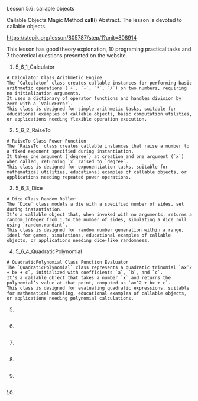 Lesson 5.6: callable objects

Callable Objects
Magic Method **call**()
Abstract. The lesson is devoted to callable objects.

https://stepik.org/lesson/805787/step/1?unit=808914

This lesson has good theory explonation, 10 programing practical tasks and 7 theoretical questions presented on the website.

1. 5_6_1_Calculator

```
# Calculator Class Arithmetic Engine
The `Calculator` class creates callable instances for performing basic arithmetic operations (`+`, `-`, `*`, `/`) on two numbers, requiring no initialization arguments.
It uses a dictionary of operator functions and handles division by zero with a `ValueError`.
This class is designed for simple arithmetic tasks, suitable for educational examples of callable objects, basic computation utilities, or applications needing flexible operation execution.
```

2. 5_6_2_RaiseTo

```
# RaiseTo Class Power Function
The `RaiseTo` class creates callable instances that raise a number to a fixed exponent specified during instantiation.
It takes one argument (`degree`) at creation and one argument (`x`) when called, returning `x` raised to `degree`.
This class is designed for exponentiation tasks, suitable for mathematical utilities, educational examples of callable objects, or applications needing repeated power operations.
```

3. 5_6_3_Dice

```
# Dice Class Random Roller
The `Dice` class models a die with a specified number of sides, set during instantiation.
It’s a callable object that, when invoked with no arguments, returns a random integer from 1 to the number of sides, simulating a dice roll using `random.randint`.
This class is designed for random number generation within a range, ideal for games, simulations, educational examples of callable objects, or applications needing dice-like randomness.
```

4. 5_6_4_QuadraticPolynomial

```
# QuadraticPolynomial Class Function Evaluator
The `QuadraticPolynomial` class represents a quadratic trinomial `ax^2 + bx + c`, initialized with coefficients `a`, `b`, and `c`.
It’s a callable object that takes a number `x` and returns the polynomial’s value at that point, computed as `ax^2 + bx + c`.
This class is designed for evaluating quadratic expressions, suitable for mathematical modeling, educational examples of callable objects, or applications needing polynomial calculations.
```

5.

```

```

6.

```

```

7.

```

```

8.

```

```

9.

```

```

10.

```

```
